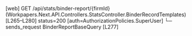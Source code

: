 [web] GET /api/stats/binder-report/{firmId}  (Workpapers.Next.API.Controllers.StatsController.BinderRecordTemplates)  [L265–L280] status=200 [auth=AuthorizationPolicies.SuperUser]
  └─ sends_request BinderReportBaseQuery [L277]

